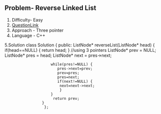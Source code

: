 ## Problem- Reverse Linked List

1. Difficulty- Easy
2. [QuestionLink](https://leetcode.com/problems/reverse-linked-list/)
3. Approach - Three pointer 
4. Language - C++

5.Solution
               class Solution {
               public:
                   ListNode* reverseList(ListNode* head) {
                       if(head==NULL) {
                     return head;
                       }
                       //using 3 pointers
                       ListNode* prev = NULL;
                       ListNode* pres = head;
                       ListNode* next = pres->next;

                         while(pres!=NULL) {
                            pres->next=prev;
                            prev=pres;
                            pres=next;
                            if(next!=NULL) {
                             next=next->next;
                             }
                         }
                          return prev;
                     }
                      };